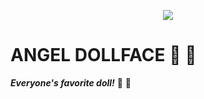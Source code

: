 <p align="center">
 <img src="https://angeldollface.art/assets/images/site/banner/banner.png"/>
</p>

# ANGEL DOLLFACE :dolls: :ribbon:

***Everyone's favorite doll!*** :dolls: :ribbon:
